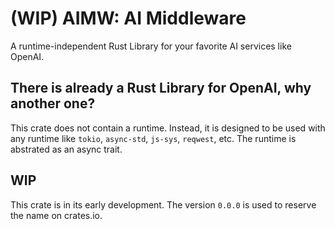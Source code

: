 # (WIP) AIMW: AI Middleware

A runtime-independent Rust Library for your favorite AI services like OpenAI. 

## There is already a Rust Library for OpenAI, why another one?

This crate does not contain a runtime. Instead, it is designed to be used with any runtime like `tokio`, `async-std`, `js-sys`, `reqwest`, etc. The runtime is abstrated as an async trait.

## WIP

This crate is in its early development. The version `0.0.0` is used to reserve the name on crates.io.
